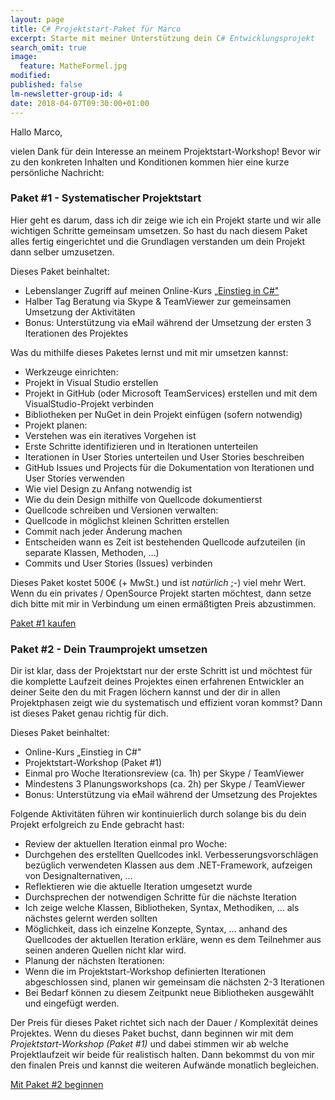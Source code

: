 ```yaml
---
layout: page
title: C# Projektstart-Paket für Marco
excerpt: Starte mit meiner Unterstützung dein C# Entwicklungsprojekt
search_omit: true
image:
  feature: MatheFormel.jpg
modified:
published: false
lm-newsletter-group-id: 4
date: 2018-04-07T09:30:00+01:00
---
```


Hallo Marco,

vielen Dank für dein Interesse an meinem Projektstart-Workshop! Bevor wir zu den konkreten Inhalten und Konditionen kommen hier eine kurze persönliche Nachricht:


### Paket #1 - Systematischer Projektstart
Hier geht es darum, dass ich dir zeige wie ich ein Projekt starte und wir alle wichtigen Schritte gemeinsam umsetzen. So hast du nach diesem Paket alles fertig eingerichtet und die Grundlagen verstanden um dein Projekt dann selber umzusetzen.

Dieses Paket beinhaltet:

 - Lebenslanger Zugriff auf meinen Online-Kurs [„Einstieg in C#"](/einstieg-csharp/)
 - Halber Tag Beratung via Skype & TeamViewer zur gemeinsamen Umsetzung der Aktivitäten
 - Bonus: Unterstützung via eMail während der Umsetzung der ersten 3 Iterationen des Projektes

Was du mithilfe dieses Paketes lernst und mit mir umsetzen kannst:

 - Werkzeuge einrichten:
  - Projekt in Visual Studio erstellen
  - Projekt in GitHub (oder Microsoft TeamServices) erstellen und mit dem VisualStudio-Projekt verbinden
  - Bibliotheken per NuGet in dein Projekt einfügen (sofern notwendig)
 - Projekt planen:
  - Verstehen was ein iteratives Vorgehen ist
  - Erste Schritte identifizieren und in Iterationen unterteilen
  - Iterationen in User Stories unterteilen und User Stories beschreiben
  - GitHub Issues und Projects für die Dokumentation von Iterationen und User Stories verwenden
  - Wie viel Design zu Anfang notwendig ist
  - Wie du dein Design mithilfe von Quellcode dokumentierst
 - Quellcode schreiben und Versionen verwalten:
  - Quellcode in möglichst kleinen Schritten erstellen
  - Commit nach jeder Änderung machen
  - Entscheiden wann es Zeit ist bestehenden Quellcode aufzuteilen (in separate Klassen, Methoden, …)
  - Commits und User Stories (Issues) verbinden

Dieses Paket kostet 500€ (+ MwSt.) und ist *natürlich* ;-) viel mehr Wert. Wenn du ein privates / OpenSource Projekt starten möchtest, dann setze dich bitte mit mir in Verbindung um einen ermäßtigten Preis abzustimmen.
  <div class="course-button-wrapper">
    <!-- PayPal Button hier einfügen und den alten Button darunter entfernen -->
    <a class="button" title="Kurs Einstieg in C# auf Udemy belegen" href="https://www.udemy.com/course/einstieg-in-csharp-software-programmieren-wie-ein-profi/?CS_95-0320_EXISTING">Paket #1 kaufen</a>
  </div>

### Paket #2 - Dein Traumprojekt umsetzen
Dir ist klar, dass der Projektstart nur der erste Schritt ist und möchtest für die komplette Laufzeit deines Projektes einen erfahrenen Entwickler an deiner Seite den du mit Fragen löchern kannst und der dir in allen Projektphasen zeigt wie du systematisch und effizient voran kommst? Dann ist dieses Paket genau richtig für dich.

Dieses Paket beinhaltet:
 - Online-Kurs „Einstieg in C#"
 - Projektstart-Workshop (Paket #1)
 - Einmal pro Woche Iterationsreview (ca. 1h) per Skype / TeamViewer
 - Mindestens 3 Planungsworkshops (ca. 2h) per Skype / TeamViewer
 - Bonus: Unterstützung via eMail während der Umsetzung des Projektes

Folgende Aktivitäten führen wir kontinuierlich durch solange bis du dein Projekt erfolgreich zu Ende gebracht hast:
 - Review der aktuellen Iteration einmal pro Woche:
  - Durchgehen des erstellten Quellcodes inkl. Verbesserungsvorschlägen bezüglich verwendeten Klassen aus dem .NET-Framework, aufzeigen von Designalternativen, ...
  - Reflektieren wie die aktuelle Iteration umgesetzt wurde
  - Durchsprechen der notwendigen Schritte für die nächste Iteration
  - Ich zeige welche Klassen, Bibliotheken, Syntax, Methodiken, … als nächstes gelernt werden sollten
  - Möglichkeit, dass ich einzelne Konzepte, Syntax, … anhand des Quellcodes der aktuellen Iteration erkläre, wenn es dem Teilnehmer aus seinen anderen Quellen nicht klar wird.
 - Planung der nächsten Iterationen:
  - Wenn die im Projektstart-Workshop definierten Iterationen abgeschlossen sind, planen wir gemeinsam die nächsten 2-3 Iterationen
  - Bei Bedarf können zu diesem Zeitpunkt neue Bibliotheken ausgewählt und eingefügt werden.

Der Preis für dieses Paket richtet sich nach der Dauer / Komplexität deines Projektes. Wenn du dieses Paket buchst, dann beginnen wir mit dem *Projektstart-Workshop (Paket #1)* und dabei stimmen wir ab welche Projektlaufzeit wir beide für realistisch halten. Dann bekommst du von mir den finalen Preis und kannst die weiteren Aufwände monatlich begleichen.
  <div class="course-button-wrapper">
    <!-- PayPal Button hier einfügen und den alten Button darunter entfernen -->
    <a class="button" title="Kurs Einstieg in C# auf Udemy belegen" href="https://www.udemy.com/course/einstieg-in-csharp-software-programmieren-wie-ein-profi/?CS_95-0320_EXISTING">Mit Paket #2 beginnen</a>
  </div>

